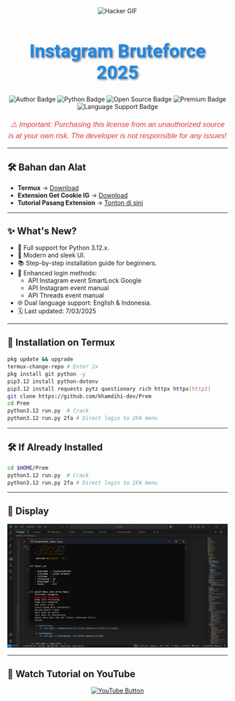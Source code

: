 <div align="center">
    <img src="https://gifdb.com/images/high/glitching-hacker-hub-biwszmcveudzaori.gif" width="300" alt="Hacker GIF" />
</div>

<h1 align="center" style="font-family: 'Roboto', sans-serif; font-size: 3em; color: #1E88E5; text-shadow: 2px 2px 4px rgba(0,0,0,0.5);">
    <b>Instagram Bruteforce 2025</b>
</h1>

<div align="center">
    <img src="https://img.shields.io/badge/Author-KhamdihiDev-1E88E5?style=for-the-badge&logo=github&logoColor=white" alt="Author Badge" />
    <img src="https://img.shields.io/badge/Written%20In-Python3.12.x-4CAF50?style=for-the-badge&logo=python&logoColor=white" alt="Python Badge" />
    <img src="https://img.shields.io/badge/Open%20Source-No-FFC107?style=for-the-badge&logo=lock&logoColor=white" alt="Open Source Badge" />
    <img src="https://img.shields.io/badge/Premium-Yes-F44336?style=for-the-badge&logo=crown&logoColor=white" alt="Premium Badge" />
    <img src="https://img.shields.io/badge/Language-English%20%26%20Indonesia-9C27B0?style=for-the-badge&logo=translate&logoColor=white" alt="Language Support Badge" />
</div>

<p align="center" style="font-family: 'Arial', sans-serif; font-size: 1.2em; color: #E53935; margin-top: 20px;">
    <i>⚠️ Important: Purchasing this license from an unauthorized source is at your own risk. The developer is not responsible for any issues!</i>
</p>

---

## 🛠️ Bahan dan Alat
- **Termux** → [Download](https://f-droid.org/repo/com.termux_1020.apk)
- **Extension Get Cookie IG** → [Download](https://github.com/khamdihi-dev/InstaExtnGetCokie/raw/refs/heads/main/cokieInsta.zip)
- **Tutorial Pasang Extension** → [Tonton di sini](https://www.youtube.com/watch?v=readopB_D6s&pp=ygUSa2hhbWRpaGkgZ2V0IGNva2ll)

---

## ✨ What's New?
- 🐍 Full support for Python 3.12.x.
- 🎨 Modern and sleek UI.
- 📚 Step-by-step installation guide for beginners.
- 🔑 Enhanced login methods:
  - API Instagram event SmartLock Google
  - API Instagram event manual
  - API Threads event manual
- 🌐 Dual language support: English & Indonesia.
- 🗓 Last updated: 7/03/2025

---

## 🚀 Installation on Termux
```sh
pkg update && upgrade
termux-change-repo # Enter 2x
pkg install git python -y
pip3.12 install python-dotenv
pip3.12 install requests pytz questionary rich httpx httpx[http2]
git clone https://github.com/khamdihi-dev/Prem
cd Prem
python3.12 run.py  # Crack
python3.12 run.py 2fa # Direct login to 2FA menu
```

---

## 🛠️ If Already Installed
```sh
cd $HOME/Prem
python3.12 run.py  # Crack
python3.12 run.py 2fa # Direct login to 2FA menu
```

---

## 📸 Display
![Logo](image/elite3.png)

---

## 🎥 Watch Tutorial on YouTube
<div align="center">
    <a href="https://www.youtube.com/watch?v=lIv9z7jWa88&t=1s" target="_blank">
        <img src="https://img.shields.io/badge/Watch%20Tutorial%20on%20YouTube-red?style=for-the-badge&logo=youtube&logoColor=white" alt="YouTube Button">
    </a>
</div>
